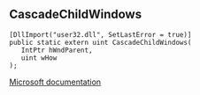## CascadeChildWindows

```
[DllImport("user32.dll", SetLastError = true)]
public static extern uint CascadeChildWindows(
   IntPtr hWndParent,
   uint wHow
);
```

[Microsoft documentation](TODO)
